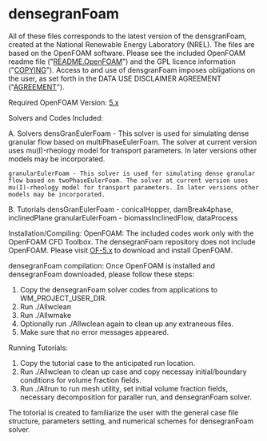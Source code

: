 # densegranFoam

All of these files corresponds to the latest version of the densgranFoam, created at the National Renewable Energy Laboratory (NREL).  The files are based on the OpenFOAM software. Please see the included OpenFOAM readme file ("[README.OpenFOAM](https://github.com/NREL/densegranFoam/blob/main/README.OpenFOAM)") and the GPL licence information ("[COPYING](https://github.com/NREL/densegranFoam/blob/main/COPYING)"). Access to and use of densgranFoam imposes obligations on the user, as set forth in the DATA USE DISCLAIMER AGREEMENT ("[AGREEMENT](https://github.com/NREL/densegranFoam/blob/main/AGREEMENT)").

Required OpenFOAM Version:  [5.x](https://github.com/OpenFOAM/OpenFOAM-5.x)

Solvers and Codes Included:

A.  Solvers
    densGranEulerFoam - This solver is used for simulating dense granular flow based on multiPhaseEulerFoam. The solver at current version uses mu(I)-rheology model for transport parameters. In later versions other models may be incorporated. 
    
    granularEulerFoam - This solver is used for simulating dense granular flow based on twoPhaseEulerFoam. The solver at current version uses mu(I)-rheology model for transport parameters. In later versions other models may be incorporated. 

B.  Tutorials
    densGranEulerFoam - conicalHopper, damBreak4phase, inclinedPlane
    granularEulerFoam - biomassInclinedFlow, dataProcess

Installation/Compiling:
OpenFOAM:
   The included codes work only with the OpenFOAM CFD Toolbox. The densegranFoam repository does not include OpenFOAM. Please visit [OF-5.x](https://github.com/OpenFOAM/OpenFOAM-5.x) to download and install OpenFOAM.  


densegranFoam compilation:
Once OpenFOAM is installed and densegranFoam downloaded, please follow these steps:
   1. Copy the densegranFoam solver codes from applications to WM_PROJECT_USER_DIR.
   2. Run ./Allwclean
   3. Run ./Allwmake
   4. Optionally run ./Allwclean again to clean up any extraneous files.
   5. Make sure that no error messages appeared.  

Running Tutorials:
   1. Copy the tutorial case to the anticipated run location.
   2. Run ./Allwclean to clean up case and copy necessay initial/boundary conditions for volume fraction fields.
   3. Run ./Allrun to run mesh utility, set initial volume fraction fields, necessary decomposition for paraller run, and densegranFoam solver.

The totorial is created to familiarize the user with the general case file structure, parameters setting, and numerical schemes for densegranFoam solver.
